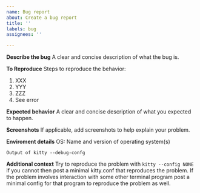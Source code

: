 ```yaml
---
name: Bug report
about: Create a bug report
title: ''
labels: bug
assignees: ''

---
```


**Describe the bug**
A clear and concise description of what the bug is.

**To Reproduce**
Steps to reproduce the behavior:
1. XXX
2. YYY
3. ZZZ
4. See error

**Expected behavior**
A clear and concise description of what you expected to happen.

**Screenshots**
If applicable, add screenshots to help explain your problem.

**Enviroment details**
OS: Name and version of operating system(s)

```
Output of kitty --debug-confg
```

**Additional context**
Try to reproduce the problem with `kitty --config NONE` if you cannot then post a minimal kitty.conf that reproduces the problem. If the problem involves interaction with some other terminal program post a minimal config for that program to reproduce the problem as well.
